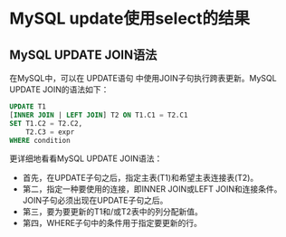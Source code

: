 # MySQL update使用select的结果

## MySQL UPDATE JOIN语法

在MySQL中，可以在 UPDATE语句 中使用JOIN子句执行跨表更新。MySQL UPDATE JOIN的语法如下：
```sql
UPDATE T1
[INNER JOIN | LEFT JOIN] T2 ON T1.C1 = T2.C1
SET T1.C2 = T2.C2, 
    T2.C3 = expr
WHERE condition
```

更详细地看看MySQL UPDATE JOIN语法：
- 首先，在UPDATE子句之后，指定主表(T1)和希望主表连接表(T2)。
- 第二，指定一种要使用的连接，即INNER JOIN或LEFT JOIN和连接条件。JOIN子句必须出现在UPDATE子句之后。
- 第三，要为要更新的T1和/或T2表中的列分配新值。
- 第四，WHERE子句中的条件用于指定要更新的行。
